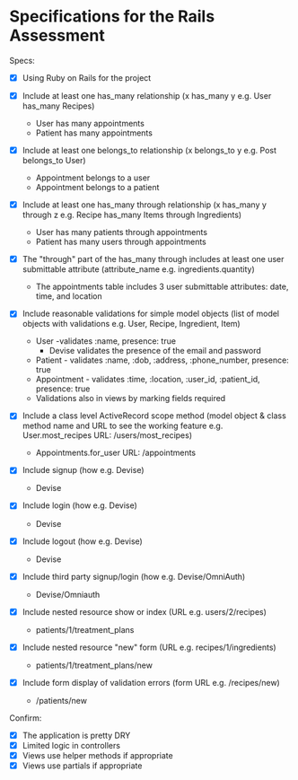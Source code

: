# Specifications for the Rails Assessment

Specs:
- [x] Using Ruby on Rails for the project

- [X] Include at least one has_many relationship (x has_many y e.g. User has_many Recipes)
  * User has many appointments
  * Patient has many appointments

- [X] Include at least one belongs_to relationship (x belongs_to y e.g. Post belongs_to User)
  * Appointment belongs to a user
  * Appointment belongs to a patient

- [X] Include at least one has_many through relationship (x has_many y through z e.g. Recipe has_many Items through Ingredients)
  * User has many patients through appointments
  * Patient has many users through appointments

- [X] The "through" part of the has_many through includes at least one user submittable attribute (attribute_name e.g. ingredients.quantity)
  * The appointments table includes 3 user submittable attributes: date, time, and location

- [X] Include reasonable validations for simple model objects (list of model objects with validations e.g. User, Recipe, Ingredient, Item)
  * User -validates :name, presence: true
      - Devise validates the presence of the email and password
  * Patient - validates :name, :dob, :address, :phone_number, presence: true
  * Appointment - validates :time, :location, :user_id, :patient_id, presence: true
  * Validations also in views by marking fields required

- [X] Include a class level ActiveRecord scope method (model object & class method name and URL to see the working feature e.g. User.most_recipes URL: /users/most_recipes)
  * Appointments.for_user URL: /appointments

- [X] Include signup (how e.g. Devise)
  * Devise

- [X] Include login (how e.g. Devise)

  * Devise
- [X] Include logout (how e.g. Devise)

  * Devise
- [X] Include third party signup/login (how e.g. Devise/OmniAuth)
  * Devise/Omniauth

- [X] Include nested resource show or index (URL e.g. users/2/recipes)
  * patients/1/treatment_plans

- [X] Include nested resource "new" form (URL e.g. recipes/1/ingredients)
  * patients/1/treatment_plans/new

- [X] Include form display of validation errors (form URL e.g. /recipes/new)
  * /patients/new

Confirm:
- [X] The application is pretty DRY
- [X] Limited logic in controllers
- [X] Views use helper methods if appropriate
- [X] Views use partials if appropriate
